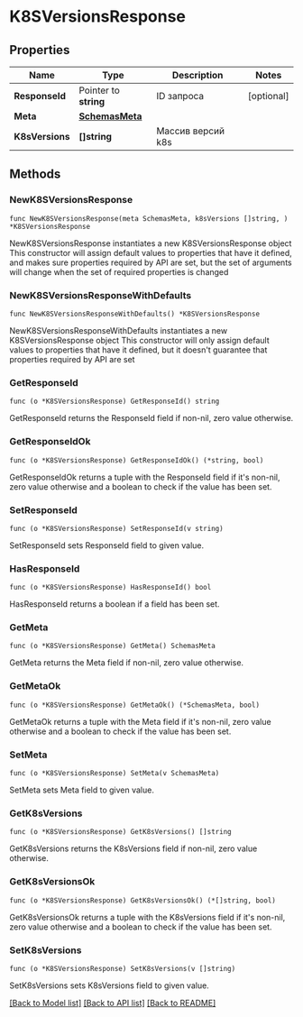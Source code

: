 # K8SVersionsResponse

## Properties

Name | Type | Description | Notes
------------ | ------------- | ------------- | -------------
**ResponseId** | Pointer to **string** | ID запроса | [optional] 
**Meta** | [**SchemasMeta**](SchemasMeta.md) |  | 
**K8sVersions** | **[]string** | Массив версий k8s | 

## Methods

### NewK8SVersionsResponse

`func NewK8SVersionsResponse(meta SchemasMeta, k8sVersions []string, ) *K8SVersionsResponse`

NewK8SVersionsResponse instantiates a new K8SVersionsResponse object
This constructor will assign default values to properties that have it defined,
and makes sure properties required by API are set, but the set of arguments
will change when the set of required properties is changed

### NewK8SVersionsResponseWithDefaults

`func NewK8SVersionsResponseWithDefaults() *K8SVersionsResponse`

NewK8SVersionsResponseWithDefaults instantiates a new K8SVersionsResponse object
This constructor will only assign default values to properties that have it defined,
but it doesn't guarantee that properties required by API are set

### GetResponseId

`func (o *K8SVersionsResponse) GetResponseId() string`

GetResponseId returns the ResponseId field if non-nil, zero value otherwise.

### GetResponseIdOk

`func (o *K8SVersionsResponse) GetResponseIdOk() (*string, bool)`

GetResponseIdOk returns a tuple with the ResponseId field if it's non-nil, zero value otherwise
and a boolean to check if the value has been set.

### SetResponseId

`func (o *K8SVersionsResponse) SetResponseId(v string)`

SetResponseId sets ResponseId field to given value.

### HasResponseId

`func (o *K8SVersionsResponse) HasResponseId() bool`

HasResponseId returns a boolean if a field has been set.

### GetMeta

`func (o *K8SVersionsResponse) GetMeta() SchemasMeta`

GetMeta returns the Meta field if non-nil, zero value otherwise.

### GetMetaOk

`func (o *K8SVersionsResponse) GetMetaOk() (*SchemasMeta, bool)`

GetMetaOk returns a tuple with the Meta field if it's non-nil, zero value otherwise
and a boolean to check if the value has been set.

### SetMeta

`func (o *K8SVersionsResponse) SetMeta(v SchemasMeta)`

SetMeta sets Meta field to given value.


### GetK8sVersions

`func (o *K8SVersionsResponse) GetK8sVersions() []string`

GetK8sVersions returns the K8sVersions field if non-nil, zero value otherwise.

### GetK8sVersionsOk

`func (o *K8SVersionsResponse) GetK8sVersionsOk() (*[]string, bool)`

GetK8sVersionsOk returns a tuple with the K8sVersions field if it's non-nil, zero value otherwise
and a boolean to check if the value has been set.

### SetK8sVersions

`func (o *K8SVersionsResponse) SetK8sVersions(v []string)`

SetK8sVersions sets K8sVersions field to given value.



[[Back to Model list]](../README.md#documentation-for-models) [[Back to API list]](../README.md#documentation-for-api-endpoints) [[Back to README]](../README.md)


